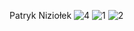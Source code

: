 Patryk Niziołek
![4](https://user-images.githubusercontent.com/65347753/110932026-39b61a00-832b-11eb-8da7-9fda02cdb385.png)
![1](https://user-images.githubusercontent.com/65347753/110861094-ef4a8400-82bd-11eb-91ce-715068d3f958.png)
![2](https://user-images.githubusercontent.com/65347753/110861105-f2de0b00-82bd-11eb-9047-f8b9d2121b0f.png)

